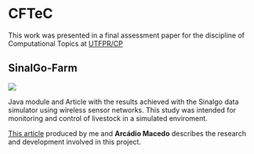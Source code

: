 # CFTeC
This work was presented in a final assessment paper for the discipline of Computational Topics at [UTFPR/CP](https://utfpr.edu.br/english)

## SinalGo-Farm 
![](https://developintech.com/gestaochamados/apk/sinalgo.png)

Java module and Article with the results achieved with the Sinalgo data simulator using wireless sensor networks.
This study was intended for monitoring and control of livestock in a simulated enviroment.

[This article](https://github.com/LaisMacedo/CFTeC/blob/master/FarmProject%20-%20Article.pdf) produced by me and **Arcádio Macedo** describes the research and development involved in this project.
